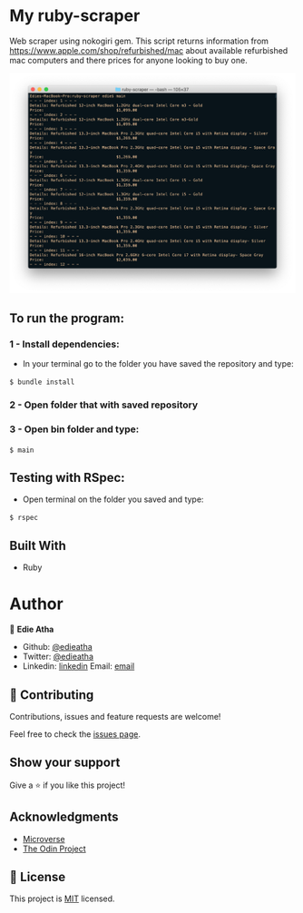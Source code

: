 # My ruby-scraper
Web scraper using nokogiri gem. This script returns information from https://www.apple.com/shop/refurbished/mac about 
available refurbished mac computers and there prices for anyone looking to buy one. 

![screenshoot](img.png)


## To run the program:
### 1 - Install dependencies:
- In your terminal go to the folder you have saved the repository and type:

```$ bundle install ```

### 2 - Open folder that with saved repository
### 3 - Open bin folder and type:
```$ main```

## Testing with RSpec:
* Open terminal on the folder you saved and type:
 
```$ rspec```

## Built With
- Ruby
# Author

👤 **Edie Atha**

- Github: [@edieatha](https://github.com/edieatha)
- Twitter: [@edieatha](https://twitter.com/edieatha)
- Linkedin: [linkedin](https://www.linkedin.com/in/edieatha/)
 Email: [email](edieatha@gmail.com)

## 🤝 Contributing

Contributions, issues and feature requests are welcome!

Feel free to check the [issues page](https://github.com/edieatha/enumerable-methods/issues).

## Show your support

Give a ⭐️ if you like this project!

## Acknowledgments

* [Microverse](https://www.microverse.org/)
* [The Odin Project](https://www.theodinproject.com/)


## 📝 License

This project is [MIT](lic.url) licensed.
